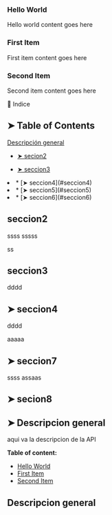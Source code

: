 
<!-- headings -->
<a id="item-one"></a>
### Hello World
Hello world content goes here

<a id="item-two"></a>
### First Item
First item content goes here

<a id="item-three"></a>
### Second Item
Second item content goes here

<summary>📖 Indice </summary>

[](#table-of-contents)

## ➤ Table of Contents

[Descripción general](#descripcion-general)	



* [➤ secion2](#seccion2)	



* [➤ seccion3](#seccion3)	


<li>
* [➤ seccion4](#seccion4)	
</li>
<li>
* [➤ seccion5](#seccion5)
</li>
<li>
* [➤ seccion6](#seccion6)
</li>



















[](#seccion2)

## seccion2
ssss
sssss

ss


[](#seccion3)

## seccion3

dddd



[](#seccion4)

## ➤ seccion4


dddd

aaaaa


[](#seccion7)

## ➤ seccion7

ssss
assaas


[](#secion8)

## ➤ secion8


[](#descripcion-general)

## ➤ Descripcion general

aqui va la descripcion de la API



**Table of content:**
- [Hello World](#item-one)
- [First Item](#item-two)
- [Second Item](#item-three)

<a id="descripcion-general"></a>
## Descripcion general

